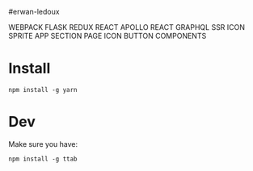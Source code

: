 #erwan-ledoux

WEBPACK
FLASK
REDUX REACT
APOLLO REACT GRAPHQL
SSR
ICON SPRITE
APP SECTION PAGE ICON BUTTON COMPONENTS

# Install
```
npm install -g yarn
```

# Dev

Make sure you have:
```
npm install -g ttab
```
